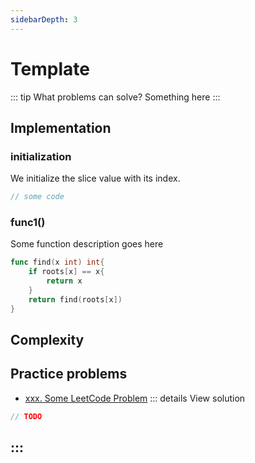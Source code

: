 ```yaml
---
sidebarDepth: 3
---
```

# Template

::: tip What problems can solve?
Something here
:::



## Implementation 


### initialization

We initialize the slice value with its index. 

```go
// some code
```

### func1()
Some function description goes here
```go
func find(x int) int{
    if roots[x] == x{
        return x
    }
    return find(roots[x])
}
```

## Complexity 

## Practice problems

* [xxx. Some LeetCode Problem](https://leetcode.com/problems/some-leetcode-problem/) 
::: details View solution

```go
// TODO
```
:::
---